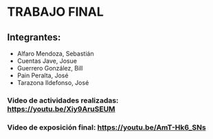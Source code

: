 # TRABAJO FINAL

## Integrantes:

- Alfaro Mendoza, Sebastián
- Cuentas Jave, Josue
- Guerrero González, Bill
- Pain Peralta, José
- Tarazona Ildefonso, José

### Video de actividades realizadas: https://youtu.be/Xiy9AruSEUM

### Video de exposición final: https://youtu.be/AmT-Hk6_SNs
